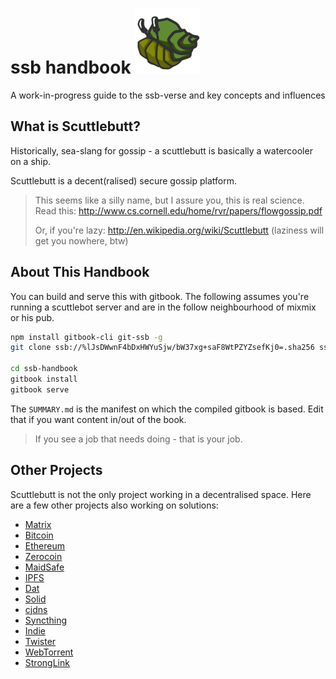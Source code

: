 # ssb handbook ![Hermes the hermit crab](assets/hermes.png)

A work-in-progress guide to the ssb-verse and key concepts and influences

## What is Scuttlebutt?

Historically, sea-slang for gossip - a scuttlebutt is basically a watercooler on a ship.

Scuttlebutt is a decent(ralised) secure gossip platform.

> This seems like a silly name, but I assure you, this is real science. Read this: http://www.cs.cornell.edu/home/rvr/papers/flowgossip.pdf
>
> Or, if you're lazy: http://en.wikipedia.org/wiki/Scuttlebutt (laziness will get you nowhere, btw)

## About This Handbook

You can build and serve this with gitbook. The following assumes you're running a scuttlebot server and are in the follow neighbourhood of mixmix or his pub.

```bash
npm install gitbook-cli git-ssb -g
git clone ssb://%lJsDWwnF4bDxHWYuSjw/bW37xg+saF8WtPZYZsefKj0=.sha256 ssb-handbook

cd ssb-handbook
gitbook install
gitbook serve
```

The `SUMMARY.md` is the manifest on which the compiled gitbook is based. Edit that if you want content in/out of the book.

> If you see a job that needs doing - that is your job.

## Other Projects

Scuttlebutt is not the only project working in a decentralised space. Here are a few other projects also working on solutions:

- [Matrix](http://matrix.org/)
- [Bitcoin](https://bitcoin.org/)
- [Ethereum](https://www.ethereum.org/)
- [Zerocoin](http://zerocoin.org/)
- [MaidSafe](http://maidsafe.net/)
- [IPFS](https://ipfs.io/)
- [Dat](http://datproject.org/)
- [Solid](https://github.com/solid/solid)
- [cjdns](https://github.com/cjdelisle/cjdns)
- [Syncthing](https://syncthing.net/)
- [Indie](https://ind.ie/)
- [Twister](http://twister.net.co/)
- [WebTorrent](https://webtorrent.io/)
- [StrongLink](https://github.com/btrask/stronglink)
